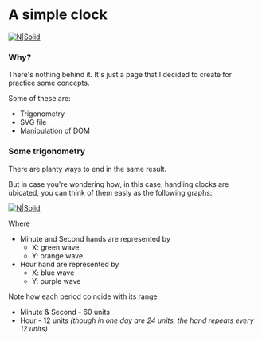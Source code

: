 # A simple clock

[![N|Solid](https://cdn.discordapp.com/attachments/915045284562731113/961985662939176960/Captura_de_pantalla_de_2022-04-08_10-46-15.png)](https://cdn.discordapp.com/attachments/915045284562731113/961985662939176960/Captura_de_pantalla_de_2022-04-08_10-46-15.png)

### Why?
There's nothing behind it. It's just a page that I decided to create for practice some concepts.

Some of these are:
- Trigonometry
- SVG file
- Manipulation of DOM

### Some trigonometry
There are planty ways to end in the same result.

But in case you're wondering how, in this case, handling clocks are ubicated, you can think of them easly as the following graphs:

[![N|Solid](https://cdn.discordapp.com/attachments/915045284562731113/961728817670520883/graph.png)](https://cdn.discordapp.com/attachments/915045284562731113/961728817670520883/graph.png)

Where
- Minute and Second hands are represented by
    - X: green wave
    - Y: orange wave
- Hour hand are represented by
    - X: blue wave
    - Y: purple wave

Note how each period coincide with its range
- Minute & Second - 60 units 
- Hour - 12 units _(though in one day are 24 units, the hand repeats every 12 units)_
